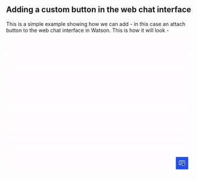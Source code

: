 ## Adding a custom button in the web chat interface

This is a simple example showing how we can add - in this case an attach button to the web chat interface in Watson. 
This is how it will look - 

![](https://github.com/prav10194/watson-web-chat-examples/blob/master/custom-button/readme-assets/custom-button.gif)
